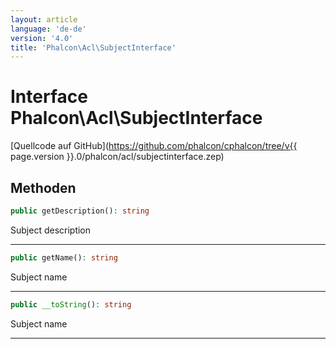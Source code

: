 ```yaml
---
layout: article
language: 'de-de'
version: '4.0'
title: 'Phalcon\Acl\SubjectInterface'
---
```

# Interface **Phalcon\Acl\SubjectInterface**

[Quellcode auf GitHub](https://github.com/phalcon/cphalcon/tree/v{{ page.version }}.0/phalcon/acl/subjectinterface.zep)

## Methoden

```php
public getDescription(): string
```

Subject description

* * *

```php
public getName(): string
```

Subject name

* * *

```php
public __toString(): string
```

Subject name

* * *